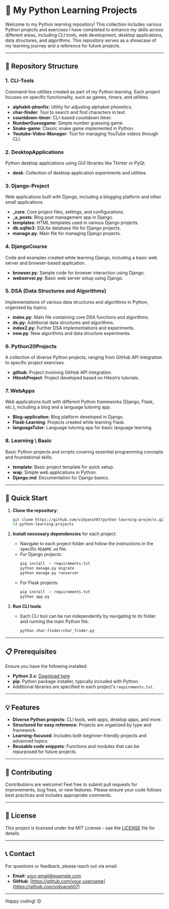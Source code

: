 
# 🐍 My Python Learning Projects

Welcome to my Python learning repository! This collection includes various Python projects and exercises I have completed to enhance my skills across different areas, including CLI tools, web development, desktop applications, data structures, and algorithms. This repository serves as a showcase of my learning journey and a reference for future projects.

---

## 📁 Repository Structure

### **1. CLI-Tools**
Command-line utilities created as part of my Python learning. Each project focuses on specific functionality, such as games, timers, and utilities.

- **alphabit-phonfix**: Utility for adjusting alphabet phonetics.
- **char-finder**: Tool to search and find characters in text.
- **countdown-timer**: CLI-based countdown timer.
- **NumberGuessgame**: Simple number guessing game.
- **Snake-game**: Classic snake game implemented in Python.
- **Youtube-Video-Manager**: Tool for managing YouTube videos through CLI.

### **2. DesktopApplications**
Python desktop applications using GUI libraries like Tkinter or PyQt.

- **desk**: Collection of desktop application experiments and utilities.

### **3. Django-Project**
Web applications built with Django, including a blogging platform and other small applications.

- **_core**: Core project files, settings, and configurations.
- **_a_posts**: Blog post management app in Django.
- **templates**: HTML templates used in various Django projects.
- **db.sqlite3**: SQLite database file for Django projects.
- **manage.py**: Main file for managing Django projects.

### **4. DjangoCourse**
Code and examples created while learning Django, including a basic web server and browser-based application.

- **browser.py**: Sample code for browser interaction using Django.
- **webserver.py**: Basic web server setup using Django.

### **5. DSA (Data Structures and Algorithms)**
Implementations of various data structures and algorithms in Python, organized by topics.

- **index.py**: Main file containing core DSA functions and algorithms.
- **ds.py**: Additional data structures and algorithms.
- **index2.py**: Further DSA implementations and experiments.
- **new.py**: New algorithms and data structure experiments.

### **6. Python20Projects**
A collection of diverse Python projects, ranging from GitHub API integration to specific project exercises.

- **github**: Project involving GitHub API integration.
- **HiteshProject**: Project developed based on Hitesh’s tutorials.

### **7. WebApps**
Web applications built with different Python frameworks (Django, Flask, etc.), including a blog and a language tutoring app.

- **Blog-application**: Blog platform developed in Django.
- **Flask-Learning**: Projects created while learning Flask.
- **languageTutor**: Language tutoring app for basic language learning.

### **8. Learning \ Basic**
Basic Python projects and scripts covering essential programming concepts and foundational skills.

- **template**: Basic project template for quick setup.
- **wap**: Simple web applications in Python.
- **Django.md**: Documentation for Django basics.

---

## 🚀 Quick Start

1. **Clone the repository**:
    ```bash
    git clone https://github.com/vidyansh07/python-learning-projects.git
    cd python-learning-projects
    ```

2. **Install necessary dependencies** for each project:
    - Navigate to each project folder and follow the instructions in the specific `README.md` file.
    - For Django projects:
        ```bash
        pip install -r requirements.txt
        python manage.py migrate
        python manage.py runserver
        ```
    - For Flask projects:
        ```bash
        pip install -r requirements.txt
        python app.py
        ```

3. **Run CLI tools**:
    - Each CLI tool can be run independently by navigating to its folder and running the main Python file:
        ```bash
        python char-finder/char_finder.py
        ```

---

## 📋 Prerequisites

Ensure you have the following installed:

- **Python 3.x**: [Download here](https://www.python.org/downloads/)
- **pip**: Python package installer, typically included with Python.
- Additional libraries are specified in each project's `requirements.txt`.

---

## 💡 Features

- **Diverse Python projects**: CLI tools, web apps, desktop apps, and more.
- **Structured for easy reference**: Projects are organized by type and framework.
- **Learning-focused**: Includes both beginner-friendly projects and advanced topics.
- **Reusable code snippets**: Functions and modules that can be repurposed for future projects.

---

## 🤝 Contributing

Contributions are welcome! Feel free to submit pull requests for improvements, bug fixes, or new features. Please ensure your code follows best practices and includes appropriate comments.

---

## 📜 License

This project is licensed under the MIT License - see the [LICENSE](LICENSE) file for details.

---

## 📞 Contact

For questions or feedback, please reach out via email:

- **Email**: [your-email@example.com](mailto:vidyansht@example.com)
- **GitHub**: [https://github.com/your-username](https://github.com/vidyansh07)

---

Happy coding! 😊
